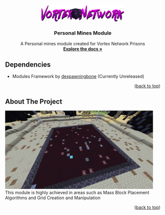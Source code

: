 <a name="readme-top"></a>
<br />
<div align="center">
  <a href="https://vortexnetwork.me">
    <img src="images/LogoNetwork.png" alt="Logo" width="272.5" height="56">
  </a>

  <h3 align="center">Personal Mines Module</h3>

  <p align="center">
    A Personal mines module created for Vortex Network Prisons
    <br />
    <a href="https://github.com/tyhh00/Personal-Mines"><strong>Explore the docs »</strong></a>
    <br />
  </p>
</div>

<!-- ABOUT THE PROJECT -->
## Dependencies
* Modules Framework by <a href="https://github.com/despawningbone">despawningbone</a> (Currently Unreleased)


<p align="right">(<a href="#readme-top">back to top</a>)</p>

<!-- ABOUT THE PROJECT -->
## About The Project

<img src="images/personalmines.png" alt="ProjectShowcase" width="480" height="254">
This module is highly achieved in areas such as Mass Block Placement Algorithms and Grid Creation and Manipulation


<p align="right">(<a href="#readme-top">back to top</a>)</p>




[product-screenshot]: images/personalmines.png